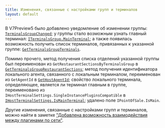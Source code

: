 ```yaml
---
title: Изменения, связанные с настройками групп и терминалов
layout: default
---
```


В V7Preview5 было добавлено уведомление об изменении группы:
[`TerminalsGroupChanged`](https://iiko.github.io/front.api.sdk/v7/html/P_Resto_Front_Api_INotificationService_TerminalsGroupChanged.htm);
у группы стало возможным узнать главный терминал: [`ITerminalsGroup.MainTerminal`](https://iiko.github.io/front.api.sdk/v7/html/P_Resto_Front_Api_Data_Organization_ITerminalsGroup_MainTerminal.htm);
а также появилась возможность получить список терминалов, привязанных к указанной группе:
[`GetTerminalsGroupTerminals`](https://iiko.github.io/front.api.sdk/v7/html/M_Resto_Front_Api_IOperationService_GetTerminalsGroupTerminals.htm).

Помимо прочего, метод получения списка отделений указанной группы был переименован из `GetRestaurantSectionsByTerminalsGroup` в
[`GetTerminalsGroupRestaurantSections`](https://iiko.github.io/front.api.sdk/v7/html/M_Resto_Front_Api_IOperationService_GetTerminalsGroupRestaurantSections.htm);
метод получения идентификатора локального агента, связанного с локальным терминалом, переименован из `GetAgentId` в
[`GetHostAgentId`](https://iiko.github.io/front.api.sdk/v7/html/M_Resto_Front_Api_IOperationService_GetHostAgentId.htm);
свойство локального терминала, определяющее, является ли терминал главным в группе, переименовано из `IHostTerminalSettings.SingleInstancePluginsCompatible` в
[`IHostTerminalSettings.IsMainTerminal`](https://iiko.github.io/front.api.sdk/v7/html/P_Resto_Front_Api_Data_Organization_IHostTerminalSettings_IsMainTerminal.htm);
удалено поле `IPointOfSale.IsMain`.

Другие изменения, связанные с настройками групп и терминалов, можно найти в заметке ["Добавлена возможность взаимодействия между плагинами по сети"](https://iiko.github.io/front.api.doc/2020/11/23/call-remote-external-operation.html).